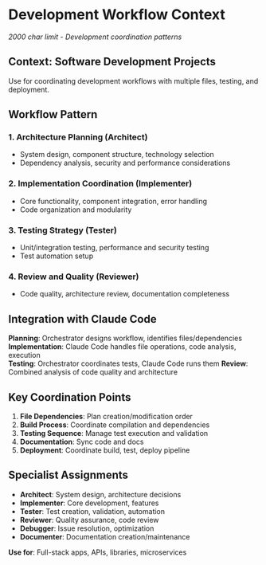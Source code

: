 # Development Workflow Context

*2000 char limit - Development coordination patterns*

## Context: Software Development Projects
Use for coordinating development workflows with multiple files, testing, and deployment.

## Workflow Pattern

### 1. Architecture Planning (Architect)
- System design, component structure, technology selection
- Dependency analysis, security and performance considerations

### 2. Implementation Coordination (Implementer) 
- Core functionality, component integration, error handling
- Code organization and modularity

### 3. Testing Strategy (Tester)
- Unit/integration testing, performance and security testing
- Test automation setup

### 4. Review and Quality (Reviewer)
- Code quality, architecture review, documentation completeness

## Integration with Claude Code

**Planning**: Orchestrator designs workflow, identifies files/dependencies
**Implementation**: Claude Code handles file operations, code analysis, execution  
**Testing**: Orchestrator coordinates tests, Claude Code runs them
**Review**: Combined analysis of code quality and architecture

## Key Coordination Points
1. **File Dependencies**: Plan creation/modification order
2. **Build Process**: Coordinate compilation and dependencies
3. **Testing Sequence**: Manage test execution and validation
4. **Documentation**: Sync code and docs
5. **Deployment**: Coordinate build, test, deploy pipeline

## Specialist Assignments
- **Architect**: System design, architecture decisions
- **Implementer**: Core development, features
- **Tester**: Test creation, validation, automation
- **Reviewer**: Quality assurance, code review
- **Debugger**: Issue resolution, optimization
- **Documenter**: Documentation creation/maintenance

**Use for**: Full-stack apps, APIs, libraries, microservices